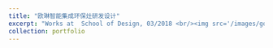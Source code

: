 ```yaml
---
title: "欧琳智能集成环保灶研发设计"
excerpt: "Works at  School of Design, 03/2018 <br/><img src='/images/golden.png'> <br/><img src='/images/golden_2.png'> <br/><img src='/images/golden_3.png'> <br/><img src='/images/golden_4.png'> <br/><img src='/images/golden_5.png'> <br/><img src='/images/golden_6.png'> <br/><img src='/images/golden_7.png'> <br/><img src='/images/golden_8.png'>"
collection: portfolio
---
```




